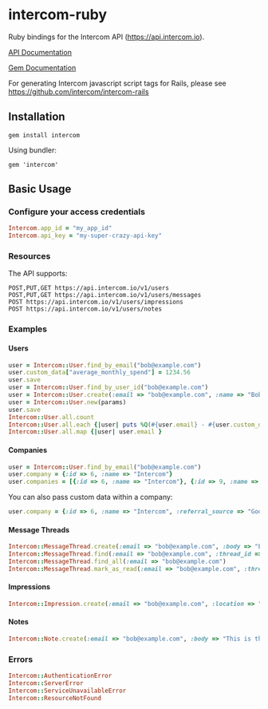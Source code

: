 # intercom-ruby

Ruby bindings for the Intercom API (https://api.intercom.io).

[API Documentation](https://api.intercom.io/docs)

[Gem Documentation](http://rubydoc.info/github/intercom/intercom-ruby/master/frames)

For generating Intercom javascript script tags for Rails, please see https://github.com/intercom/intercom-rails

## Installation

    gem install intercom

Using bundler:

    gem 'intercom'

## Basic Usage

### Configure your access credentials

```ruby
Intercom.app_id = "my_app_id"
Intercom.api_key = "my-super-crazy-api-key"
```

### Resources

The API supports:

    POST,PUT,GET https://api.intercom.io/v1/users
    POST,PUT,GET https://api.intercom.io/v1/users/messages
    POST https://api.intercom.io/v1/users/impressions
    POST https://api.intercom.io/v1/users/notes

### Examples

#### Users

```ruby
user = Intercom::User.find_by_email("bob@example.com")
user.custom_data["average_monthly_spend"] = 1234.56
user.save
user = Intercom::User.find_by_user_id("bob@example.com")
user = Intercom::User.create(:email => "bob@example.com", :name => "Bob Smith")
user = Intercom::User.new(params)
user.save
Intercom::User.all.count
Intercom::User.all.each {|user| puts %Q(#{user.email} - #{user.custom_data["average_monthly_spend"]}) }
Intercom::User.all.map {|user| user.email }
```

#### Companies
```ruby
user = Intercom::User.find_by_email("bob@example.com")
user.company = {:id => 6, :name => "Intercom"}
user.companies = [{:id => 6, :name => "Intercom"}, {:id => 9, :name => "Test Company"}]
```

You can also pass custom data within a company:

```ruby
user.company = {:id => 6, :name => "Intercom", :referral_source => "Google"}
```

#### Message Threads
```ruby
Intercom::MessageThread.create(:email => "bob@example.com", :body => "Example message from bob@example.com to your application on Intercom.")
Intercom::MessageThread.find(:email => "bob@example.com", :thread_id => 123)
Intercom::MessageThread.find_all(:email => "bob@example.com")
Intercom::MessageThread.mark_as_read(:email => "bob@example.com", :thread_id => 123)
```

#### Impressions
```ruby
Intercom::Impression.create(:email => "bob@example.com", :location => "/path/in/my/app", :user_ip => "1.2.3.4", :user_agent => "my-savage-iphone-app-0.1"
```

#### Notes
```ruby
Intercom::Note.create(:email => "bob@example.com", :body => "This is the text of the note")
```

### Errors
```ruby
Intercom::AuthenticationError
Intercom::ServerError
Intercom::ServiceUnavailableError
Intercom::ResourceNotFound
```
